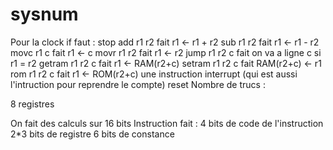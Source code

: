 # sysnum

Pour la clock if faut :
stop
add r1 r2 fait r1 <- r1 + r2
sub r1 r2 fait r1 <- r1 - r2
movc r1 c fait r1 <- c
movr r1 r2 fait r1 <- r2
jump r1 r2 c fait on va a ligne c si r1 = r2
getram r1 r2 c fait r1 <- RAM(r2+c)
setram r1 r2 c fait RAM(r2+c) <- r1
rom r1 r2 c fait r1 <- ROM(r2+c)
une instruction interrupt (qui est aussi l'intruction pour reprendre le compte)
reset
Nombre de trucs :

8 registres

On fait des calculs sur 16 bits
Instruction fait :
4 bits de code de l'instruction
2*3 bits de registre
6 bits de constance
